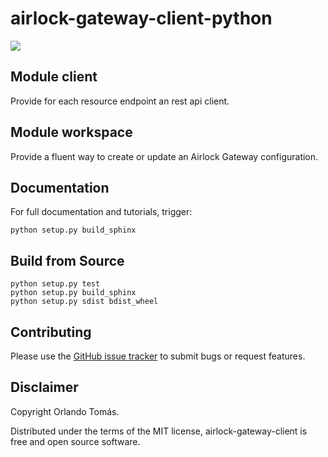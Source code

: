 # airlock-gateway-client-python
![](https://github.com/orltom/airlock-gateway-client-python/workflows/CI/badge.svg)

## Module client
Provide for each resource endpoint an rest api client.

## Module workspace
Provide a fluent way to create or update an Airlock Gateway configuration.

## Documentation
For full documentation and tutorials, trigger:
```
python setup.py build_sphinx
```

## Build from Source
```
python setup.py test
python setup.py build_sphinx
python setup.py sdist bdist_wheel
```

## Contributing
Please use the [GitHub issue tracker](https://github.com/orltom/airlock-gateway-client-python/issues) to submit bugs or request features.

## Disclaimer
Copyright Orlando Tomás.

Distributed under the terms of the MIT license, airlock-gateway-client is free and open source software.